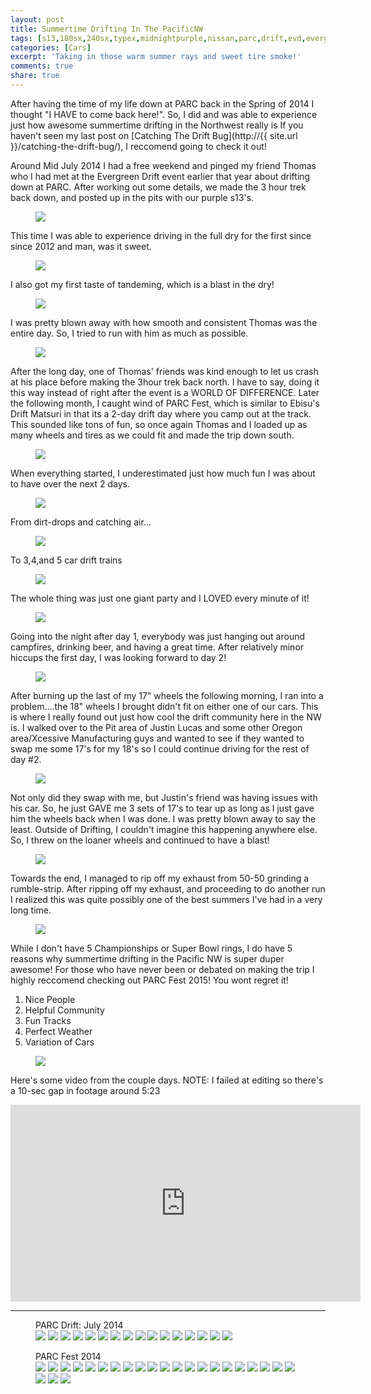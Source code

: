 ```yaml
---
layout: post
title: Summertime Drifting In The PacificNW
tags: [s13,180sx,240sx,typex,midnightpurple,nissan,parc,drift,evd,evergreen,summer,pacificnw]
categories: [Cars]
excerpt: 'Taking in those warm summer rays and sweet tire smoke!'
comments: true
share: true
---
```


After having the time of my life down at PARC back in the Spring of 2014 I thought "I HAVE to come back here!". So, I did and was able to experience just how awesome summertime drifting in the Northwest really is
If you haven't seen my last post on [Catching The Drift Bug](http://{{ site.url }}/catching-the-drift-bug/), I reccomend going to check it out!

Around Mid July 2014 I had a free weekend and pinged my friend Thomas who I had met at the Evergreen Drift event earlier that year about drifting down at PARC. After working out some details, we made the 3 hour trek back down, and posted up in the pits with our purple s13's.
<figure><a href="{{ site.url }}/images/{{ page.title | replace:' ','_' }}/PARC_20140713_4.jpg"><img src="{{ site.url }}/images/{{ page.title | replace:' ','_' }}/PARC_20140713_4.jpg"></a></figure>

This time I was able to experience driving in the full dry for the first since since 2012 and man, was it sweet.
<figure><a href="{{ site.url }}/images/{{ page.title | replace:' ','_' }}/PARC_20140713_19.jpg"><img src="{{ site.url }}/images/{{ page.title | replace:' ','_' }}/PARC_20140713_19.jpg"></a></figure>

I also got my first taste of tandeming, which is a blast in the dry!
<figure><a href="{{ site.url }}/images/{{ page.title | replace:' ','_' }}/PARC_20140713_17.jpg"><img src="{{ site.url }}/images/{{ page.title | replace:' ','_' }}/PARC_20140713_17.jpg"></a></figure>

I was pretty blown away with how smooth and consistent Thomas was the entire day. So, I tried to run with him as much as possible.
<figure><a href="{{ site.url }}/images/{{ page.title | replace:' ','_' }}/PARC_20140713_13.jpg"><img src="{{ site.url }}/images/{{ page.title | replace:' ','_' }}/PARC_20140713_13.jpg"></a></figure>

After the long day, one of Thomas' friends was kind enough to let us crash at his place before making the 3hour trek back north. I have to say, doing it this way instead of right after the event is a WORLD OF DIFFERENCE. Later the following month, I caught wind of PARC Fest, which is similar to Ebisu's Drift Matsuri in that its a 2-day drift day where you camp out at the track. This sounded like tons of fun, so once again Thomas and I loaded up as many wheels and tires as we could fit and made the trip down south.
<figure><a href="{{ site.url }}/images/{{ page.title | replace:' ','_' }}/PARCfest-2014_1.jpg"><img src="{{ site.url }}/images/{{ page.title | replace:' ','_' }}/PARCfest-2014_1.jpg"></a></figure>

When everything started, I underestimated just how much fun I was about to have over the next 2 days.
<figure><a href="{{ site.url }}/images/{{ page.title | replace:' ','_' }}/PARCfest-2014_18.jpg"><img src="{{ site.url }}/images/{{ page.title | replace:' ','_' }}/PARCfest-2014_18.jpg"></a></figure>

From dirt-drops and catching air...
<figure><a href="{{ site.url }}/images/{{ page.title | replace:' ','_' }}/PARCfest-2014_23.jpg"><img src="{{ site.url }}/images/{{ page.title | replace:' ','_' }}/PARCfest-2014_23.jpg"></a></figure>

To 3,4,and 5 car drift trains
<figure><a href="{{ site.url }}/images/{{ page.title | replace:' ','_' }}/PARCfest-2014_15.jpg"><img src="{{ site.url }}/images/{{ page.title | replace:' ','_' }}/PARCfest-2014_15.jpg"></a></figure>

The whole thing was just one giant party and I LOVED every minute of it!
<figure><a href="{{ site.url }}/images/{{ page.title | replace:' ','_' }}/PARCfest-2014_10.jpg"><img src="{{ site.url }}/images/{{ page.title | replace:' ','_' }}/PARCfest-2014_10.jpg"></a></figure>

Going into the night after day 1, everybody was just hanging out around campfires, drinking beer, and having a great time. After relatively minor hiccups the first day, I was looking forward to day 2!
<figure><a href="{{ site.url }}/images/{{ page.title | replace:' ','_' }}/PARCfest-2014_9.jpg"><img src="{{ site.url }}/images/{{ page.title | replace:' ','_' }}/PARCfest-2014_9.jpg"></a></figure>

After burning up the last of my 17" wheels the following morning, I ran into a problem....the 18" wheels I brought didn't fit on either one of our cars. This is where I really found out just how cool the drift community here in the NW is. I walked over to the Pit area of Justin Lucas and some other Oregon area/Xcessive Manufacturing guys and wanted to see if they wanted to swap me some 17's for my 18's so I could continue driving for the rest of day #2. 
<figure><a href="{{ site.url }}/images/{{ page.title | replace:' ','_' }}/PARCfest-2014_19.jpg"><img src="{{ site.url }}/images/{{ page.title | replace:' ','_' }}/PARCfest-2014_19.jpg"></a></figure>

Not only did they swap with me, but Justin's friend was having issues with his car. So, he just GAVE me 3 sets of 17's to tear up as long as I just gave him the wheels back when I was done. I was pretty blown away to say the least. Outside of Drifting, I couldn't imagine this happening anywhere else. So, I threw on the loaner wheels and continued to have a blast!
<figure><a href="{{ site.url }}/images/{{ page.title | replace:' ','_' }}/PARCfest-2014_6.jpg"><img src="{{ site.url }}/images/{{ page.title | replace:' ','_' }}/PARCfest-2014_6.jpg"></a></figure>

Towards the end, I managed to rip off my exhaust from 50-50 grinding a rumble-strip. After ripping off my exhaust, and proceeding to do another run I realized this was quite possibly one of the best summers I've had in a very long time.
<figure><a href="{{ site.url }}/images/{{ page.title | replace:' ','_' }}/PARCfest-2014_22.jpg"><img src="{{ site.url }}/images/{{ page.title | replace:' ','_' }}/PARCfest-2014_22.jpg"></a></figure>

While I don't have 5 Championships or Super Bowl rings, I do have 5 reasons why summertime drifting in the Pacific NW is super duper awesome! For those who have never been or debated on making the trip I highly reccomend checking out PARC Fest 2015! You wont regret it!
1.  Nice People
2.  Helpful Community
3.  Fun Tracks
4.  Perfect Weather
5.  Variation of Cars
<figure><a href="{{ site.url }}/images/{{ page.title | replace:' ','_' }}/PARCfest-2014_7.jpg"><img src="{{ site.url }}/images/{{ page.title | replace:' ','_' }}/PARCfest-2014_7.jpg"></a></figure>

Here's some video from the couple days. NOTE: I failed at editing so there's a 10-sec gap in footage around 5:23
<iframe width="560" height="315" src="https://www.youtube.com/embed/qKmR_gsh0eM" frameborder="0" allowfullscreen></iframe>

----------------------
<figure class="third">
  <figcaption>PARC Drift: July 2014</figcaption>
  <a href="{{ site.url }}/images/{{ page.title | replace:' ','_' }}/PARC_20140713_1.jpg"><img src="{{ site.url }}/images/{{ page.title | replace:' ','_' }}/PARC_20140713_1.jpg"></a>
  <a href="{{ site.url }}/images/{{ page.title | replace:' ','_' }}/PARC_20140713_2.jpg"><img src="{{ site.url }}/images/{{ page.title | replace:' ','_' }}/PARC_20140713_2.jpg"></a>
  <a href="{{ site.url }}/images/{{ page.title | replace:' ','_' }}/PARC_20140713_3.jpg"><img src="{{ site.url }}/images/{{ page.title | replace:' ','_' }}/PARC_20140713_3.jpg"></a>
  <a href="{{ site.url }}/images/{{ page.title | replace:' ','_' }}/PARC_20140713_5.jpg"><img src="{{ site.url }}/images/{{ page.title | replace:' ','_' }}/PARC_20140713_5.jpg"></a>
  <a href="{{ site.url }}/images/{{ page.title | replace:' ','_' }}/PARC_20140713_6.jpg"><img src="{{ site.url }}/images/{{ page.title | replace:' ','_' }}/PARC_20140713_6.jpg"></a>
  <a href="{{ site.url }}/images/{{ page.title | replace:' ','_' }}/PARC_20140713_7.jpg"><img src="{{ site.url }}/images/{{ page.title | replace:' ','_' }}/PARC_20140713_7.jpg"></a>
  <a href="{{ site.url }}/images/{{ page.title | replace:' ','_' }}/PARC_20140713_8.jpg"><img src="{{ site.url }}/images/{{ page.title | replace:' ','_' }}/PARC_20140713_8.jpg"></a>
  <a href="{{ site.url }}/images/{{ page.title | replace:' ','_' }}/PARC_20140713_9.jpg"><img src="{{ site.url }}/images/{{ page.title | replace:' ','_' }}/PARC_20140713_9.jpg"></a>
  <a href="{{ site.url }}/images/{{ page.title | replace:' ','_' }}/PARC_20140713_11.jpg"><img src="{{ site.url }}/images/{{ page.title | replace:' ','_' }}/PARC_20140713_11.jpg"></a>
  <a href="{{ site.url }}/images/{{ page.title | replace:' ','_' }}/PARC_20140713_12.jpg"><img src="{{ site.url }}/images/{{ page.title | replace:' ','_' }}/PARC_20140713_12.jpg"></a>
  <a href="{{ site.url }}/images/{{ page.title | replace:' ','_' }}/PARC_20140713_13.jpg"><img src="{{ site.url }}/images/{{ page.title | replace:' ','_' }}/PARC_20140713_13.jpg"></a>
  <a href="{{ site.url }}/images/{{ page.title | replace:' ','_' }}/PARC_20140713_14.jpg"><img src="{{ site.url }}/images/{{ page.title | replace:' ','_' }}/PARC_20140713_14.jpg"></a>
  <a href="{{ site.url }}/images/{{ page.title | replace:' ','_' }}/PARC_20140713_15.jpg"><img src="{{ site.url }}/images/{{ page.title | replace:' ','_' }}/PARC_20140713_15.jpg"></a>
  <a href="{{ site.url }}/images/{{ page.title | replace:' ','_' }}/PARC_20140713_16.jpg"><img src="{{ site.url }}/images/{{ page.title | replace:' ','_' }}/PARC_20140713_16.jpg"></a>
  <a href="{{ site.url }}/images/{{ page.title | replace:' ','_' }}/PARC_20140713_17.jpg"><img src="{{ site.url }}/images/{{ page.title | replace:' ','_' }}/PARC_20140713_17.jpg"></a>
  <a href="{{ site.url }}/images/{{ page.title | replace:' ','_' }}/PARC_20140713_18.jpg"><img src="{{ site.url }}/images/{{ page.title | replace:' ','_' }}/PARC_20140713_18.jpg"></a>
</figure>

<figure class="third">
  <figcaption>PARC Fest 2014</figcaption>
  <a href="{{ site.url }}/images/{{ page.title | replace:' ','_' }}/PARCfest-2014_1.jpg"><img src="{{ site.url }}/images/{{ page.title | replace:' ','_' }}/PARCfest-2014_1.jpg"></a>
  <a href="{{ site.url }}/images/{{ page.title | replace:' ','_' }}/PARCfest-2014_2.jpg"><img src="{{ site.url }}/images/{{ page.title | replace:' ','_' }}/PARCfest-2014_2.jpg"></a>
  <a href="{{ site.url }}/images/{{ page.title | replace:' ','_' }}/PARCfest-2014_3.jpg"><img src="{{ site.url }}/images/{{ page.title | replace:' ','_' }}/PARCfest-2014_3.jpg"></a>
  <a href="{{ site.url }}/images/{{ page.title | replace:' ','_' }}/PARCfest-2014_4.jpg"><img src="{{ site.url }}/images/{{ page.title | replace:' ','_' }}/PARCfest-2014_4.jpg"></a>
  <a href="{{ site.url }}/images/{{ page.title | replace:' ','_' }}/PARCfest-2014_5.jpg"><img src="{{ site.url }}/images/{{ page.title | replace:' ','_' }}/PARCfest-2014_5.jpg"></a>
  <a href="{{ site.url }}/images/{{ page.title | replace:' ','_' }}/PARCfest-2014_6.jpg"><img src="{{ site.url }}/images/{{ page.title | replace:' ','_' }}/PARCfest-2014_6.jpg"></a>
  <a href="{{ site.url }}/images/{{ page.title | replace:' ','_' }}/PARCfest-2014_7.jpg"><img src="{{ site.url }}/images/{{ page.title | replace:' ','_' }}/PARCfest-2014_7.jpg"></a>
  <a href="{{ site.url }}/images/{{ page.title | replace:' ','_' }}/PARCfest-2014_8.jpg"><img src="{{ site.url }}/images/{{ page.title | replace:' ','_' }}/PARCfest-2014_8.jpg"></a>
  <a href="{{ site.url }}/images/{{ page.title | replace:' ','_' }}/PARCfest-2014_9.jpg"><img src="{{ site.url }}/images/{{ page.title | replace:' ','_' }}/PARCfest-2014_9.jpg"></a>
  <a href="{{ site.url }}/images/{{ page.title | replace:' ','_' }}/PARCfest-2014_10.jpg"><img src="{{ site.url }}/images/{{ page.title | replace:' ','_' }}/PARCfest-2014_10.jpg"></a>
  <a href="{{ site.url }}/images/{{ page.title | replace:' ','_' }}/PARCfest-2014_12.jpg"><img src="{{ site.url }}/images/{{ page.title | replace:' ','_' }}/PARCfest-2014_12.jpg"></a>
  <a href="{{ site.url }}/images/{{ page.title | replace:' ','_' }}/PARCfest-2014_13.jpg"><img src="{{ site.url }}/images/{{ page.title | replace:' ','_' }}/PARCfest-2014_13.jpg"></a>
  <a href="{{ site.url }}/images/{{ page.title | replace:' ','_' }}/PARCfest-2014_15.jpg"><img src="{{ site.url }}/images/{{ page.title | replace:' ','_' }}/PARCfest-2014_15.jpg"></a>
  <a href="{{ site.url }}/images/{{ page.title | replace:' ','_' }}/PARCfest-2014_16.jpg"><img src="{{ site.url }}/images/{{ page.title | replace:' ','_' }}/PARCfest-2014_16.jpg"></a>
  <a href="{{ site.url }}/images/{{ page.title | replace:' ','_' }}/PARCfest-2014_17.jpg"><img src="{{ site.url }}/images/{{ page.title | replace:' ','_' }}/PARCfest-2014_17.jpg"></a>
  <a href="{{ site.url }}/images/{{ page.title | replace:' ','_' }}/PARCfest-2014_18.jpg"><img src="{{ site.url }}/images/{{ page.title | replace:' ','_' }}/PARCfest-2014_18.jpg"></a>
  <a href="{{ site.url }}/images/{{ page.title | replace:' ','_' }}/PARCfest-2014_19.jpg"><img src="{{ site.url }}/images/{{ page.title | replace:' ','_' }}/PARCfest-2014_19.jpg"></a>
  <a href="{{ site.url }}/images/{{ page.title | replace:' ','_' }}/PARCfest-2014_20.jpg"><img src="{{ site.url }}/images/{{ page.title | replace:' ','_' }}/PARCfest-2014_20.jpg"></a>
  <a href="{{ site.url }}/images/{{ page.title | replace:' ','_' }}/PARCfest-2014_21.jpg"><img src="{{ site.url }}/images/{{ page.title | replace:' ','_' }}/PARCfest-2014_21.jpg"></a>
  <a href="{{ site.url }}/images/{{ page.title | replace:' ','_' }}/PARCfest-2014_22.jpg"><img src="{{ site.url }}/images/{{ page.title | replace:' ','_' }}/PARCfest-2014_22.jpg"></a>
  <a href="{{ site.url }}/images/{{ page.title | replace:' ','_' }}/PARCfest-2014_23.jpg"><img src="{{ site.url }}/images/{{ page.title | replace:' ','_' }}/PARCfest-2014_23.jpg"></a>
  <a href="{{ site.url }}/images/{{ page.title | replace:' ','_' }}/PARCfest-2014_24.jpg"><img src="{{ site.url }}/images/{{ page.title | replace:' ','_' }}/PARCfest-2014_24.jpg"></a>
  <a href="{{ site.url }}/images/{{ page.title | replace:' ','_' }}/PARCfest-2014_25.jpg"><img src="{{ site.url }}/images/{{ page.title | replace:' ','_' }}/PARCfest-2014_25.jpg"></a>
  <a href="{{ site.url }}/images/{{ page.title | replace:' ','_' }}/PARCfest-2014_26.jpg"><img src="{{ site.url }}/images/{{ page.title | replace:' ','_' }}/PARCfest-2014_26.jpg"></a>
</figure>
